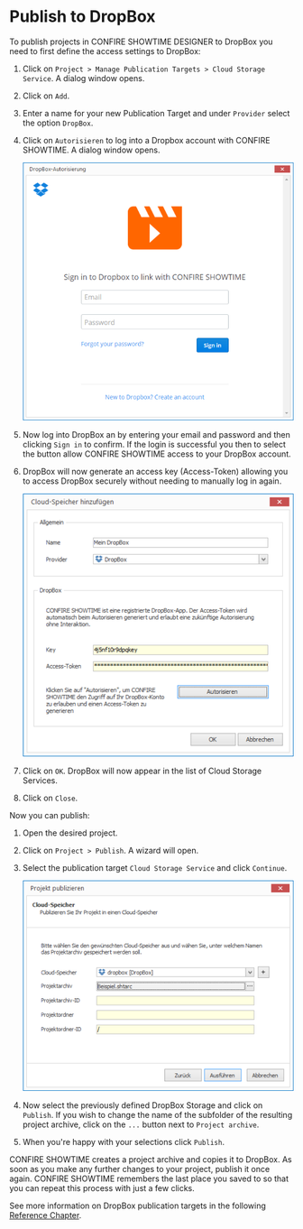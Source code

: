 # Publish to DropBox

To publish projects in CONFIRE SHOWTIME DESIGNER to DropBox you need to first define the access settings to DropBox:

1. Click on  `Project > Manage Publication Targets > Cloud Storage Service`. A dialog window opens.

2. Click on `Add`.

3. Enter a name for your new Publication Target and under `Provider` select the option `DropBox`.

4. Click on `Autorisieren` to log into a Dropbox account with CONFIRE SHOWTIME. A dialog window opens.
   
   ![Anmeldung an DropBox](../../images/sign-in-dropbox.png)

5. Now log into DropBox an by entering your email and password and then clicking `Sign in` to confirm. If the login is successful you then to select the button allow CONFIRE SHOWTIME access to your DropBox account.

6. DropBox will now generate an access key (Access-Token) allowing you to access DropBox securely without needing to manually log in again.
   
   ![Dialog zum Hinzufügen eines DropBox-Speichers](../../images/add-dropbox.png)

6. Click on `OK`.  DropBox will now appear in the list of Cloud Storage Services.

7. Click on `Close`.

Now you can publish:

1. Open the desired project.

2. Click on `Project > Publish`. A wizard will open.

3. Select the publication target `Cloud Storage Service` and click `Continue`.
   
   ![Publizieren nach DropBox](../../images/publish-dropbox.png)
   
4. Now select the previously defined DropBox Storage and click on `Publish`. If you wish to change the name of the subfolder of the resulting project archive, click on the `...` button next to `Project archive`.

5. When you're happy with your selections click `Publish`. 

CONFIRE SHOWTIME creates a project archive and copies it to DropBox. As soon as you make any further changes to your project, publish it once again. CONFIRE SHOWTIME remembers the last place you saved to so that you can repeat this process with just a few clicks.

See more information on DropBox publication targets in the following [Reference Chapter](../../reference/publishing/dropbox.md).